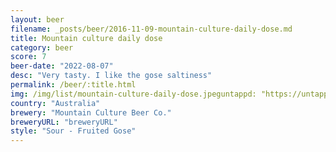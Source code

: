```yaml
---
layout: beer
filename: _posts/beer/2016-11-09-mountain-culture-daily-dose.md
title: Mountain culture daily dose
category: beer
score: 7
beer-date: "2022-08-07"
desc: "Very tasty. I like the gose saltiness"
permalink: /beer/:title.html
img: /img/list/mountain-culture-daily-dose.jpeguntappd: "https://untappd.com/b/mountain-culture-beer-co--daily-dose/3596269"
country: "Australia"
brewery: "Mountain Culture Beer Co."
breweryURL: "breweryURL"
style: "Sour - Fruited Gose"
---
```

